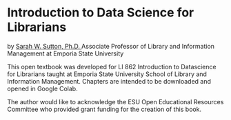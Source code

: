 # Introduction to Data Science for Librarians
by [Sarah W. Sutton, Ph.D. ](https://sites.google.com/g.emporia.edu/slim/student-resources/people/sarah-sutton)
Associate Professor of Library and Information Management at Emporia State University

This open textbook was developed for LI 862 Introduction to Datascience for Librarians taught at Emporia State University School of Library and Information Management. Chapters are intended to be downloaded and opened in Google Colab.

The author would like to acknowledge the ESU Open Educational Resources Committee who provided grant funding for the creation of this book.
